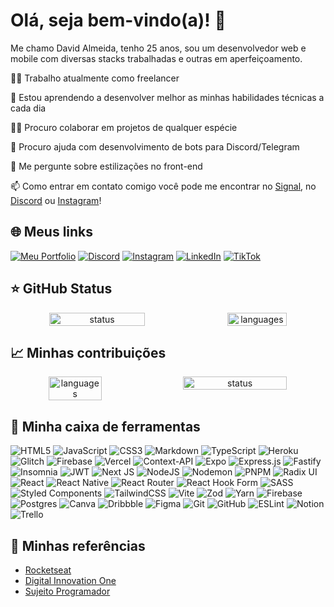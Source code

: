 # Olá, seja bem-vindo(a)! 👋

Me chamo David Almeida, tenho 25 anos, sou um desenvolvedor web e mobile com diversas stacks trabalhadas e outras em aperfeiçoamento.

👩‍💻 Trabalho atualmente como freelancer

🧠 Estou aprendendo a desenvolver melhor as minhas habilidades técnicas a cada dia

👯‍♀️ Procuro colaborar em projetos de qualquer espécie

🤔 Procuro ajuda com desenvolvimento de bots para Discord/Telegram

💬 Me pergunte sobre estilizações no front-end

📫 Como entrar em contato comigo você pode me encontrar no <a href="https://signal.me/#eu/OCa5yL5EtHtyByR9zgHaENZ20v4PRKAJIjfpbvqm1qTYZUXVHLpHvJX-ag5sz2OJ" target="_blank">Signal</a>, no <a href="https://discord.gg/RUx9WxZ" target="_blank">Discord</a> ou <a href="https://instagram.com/davidalmeidadev" target="_blank">Instagram</a>!

## 🌐 Meus links

[![Meu Portfolio](https://img.shields.io/badge/Meu_portfolio-%23d4b51c.svg?logo=playstation&logoColor=white)](https://react-portfolio-3-0.vercel.app/)
[![Discord](https://img.shields.io/badge/Discord-%237289DA.svg?logo=discord&logoColor=white)](https://discord.gg/RUx9WxZ) [![Instagram](https://img.shields.io/badge/Instagram-%23E4405F.svg?logo=Instagram&logoColor=white)](https://instagram.com/davidalmeidadev) [![LinkedIn](https://img.shields.io/badge/LinkedIn-%230077B5.svg?logo=linkedin&logoColor=white)](https://linkedin.com/in/davidalmeidadev) [![TikTok](https://img.shields.io/badge/TikTok-%23.svg?logo=TikTok&logoColor=white)](https://tiktok.com/@davidalmeidadev)


## ⭐ GitHub Status

<div align="center" style="display: flex; justify-content: space-between;" >
  <img alt="status" width="55%" src="https://github-readme-stats.vercel.app/api?username=emeraldknight-sp&theme=github_dark&hide_border=false&include_all_commits=false&count_private=false"/>
  <img alt="languages" width="43.5%" src="https://github-readme-stats.vercel.app/api/top-langs/?username=emeraldknight-sp&theme=github_dark&hide_border=false&include_all_commits=false&count_private=false&layout=compact"/>
</div>

## 📈 Minhas contribuições

<div align="center" style="display: flex; justify-content: space-between;" >
  <img alt="languages" width="41%" src="https://github-contributor-stats.vercel.app/api?username=emeraldknight-sp&limit=5&theme=github_dark&combine_all_yearly_contributions=true"/>
  <img alt="status" width="57.5%" src="https://github-readme-streak-stats.herokuapp.com/?user=emeraldknight-sp&theme=github_dark&hide_border=false"/>
</div>

## 🧰 Minha caixa de ferramentas

![HTML5](https://img.shields.io/badge/html5-%23E34F26.svg?style=for-the-badge&logo=html5&logoColor=white) ![JavaScript](https://img.shields.io/badge/javascript-%23323330.svg?style=for-the-badge&logo=javascript&logoColor=%23F7DF1E) ![CSS3](https://img.shields.io/badge/css3-%231572B6.svg?style=for-the-badge&logo=css3&logoColor=white) ![Markdown](https://img.shields.io/badge/markdown-%23000000.svg?style=for-the-badge&logo=markdown&logoColor=white) ![TypeScript](https://img.shields.io/badge/typescript-%23007ACC.svg?style=for-the-badge&logo=typescript&logoColor=white) ![Heroku](https://img.shields.io/badge/heroku-%23430098.svg?style=for-the-badge&logo=heroku&logoColor=white) ![Glitch](https://img.shields.io/badge/glitch-%233333FF.svg?style=for-the-badge&logo=glitch&logoColor=white) ![Firebase](https://img.shields.io/badge/firebase-%23039BE5.svg?style=for-the-badge&logo=firebase) ![Vercel](https://img.shields.io/badge/vercel-%23000000.svg?style=for-the-badge&logo=vercel&logoColor=white) ![Context-API](https://img.shields.io/badge/Context--Api-000000?style=for-the-badge&logo=react) ![Expo](https://img.shields.io/badge/expo-1C1E24?style=for-the-badge&logo=expo&logoColor=#D04A37) ![Express.js](https://img.shields.io/badge/express.js-%23404d59.svg?style=for-the-badge&logo=express&logoColor=%2361DAFB) ![Fastify](https://img.shields.io/badge/fastify-%23000000.svg?style=for-the-badge&logo=fastify&logoColor=white) ![Insomnia](https://img.shields.io/badge/Insomnia-black?style=for-the-badge&logo=insomnia&logoColor=5849BE) ![JWT](https://img.shields.io/badge/JWT-black?style=for-the-badge&logo=JSON%20web%20tokens) ![Next JS](https://img.shields.io/badge/Next-black?style=for-the-badge&logo=next.js&logoColor=white) ![NodeJS](https://img.shields.io/badge/node.js-6DA55F?style=for-the-badge&logo=node.js&logoColor=white) ![Nodemon](https://img.shields.io/badge/NODEMON-%23323330.svg?style=for-the-badge&logo=nodemon&logoColor=%BBDEAD) ![PNPM](https://img.shields.io/badge/pnpm-%234a4a4a.svg?style=for-the-badge&logo=pnpm&logoColor=f69220) ![Radix UI](https://img.shields.io/badge/radix%20ui-161618.svg?style=for-the-badge&logo=radix-ui&logoColor=white) ![React](https://img.shields.io/badge/react-%2320232a.svg?style=for-the-badge&logo=react&logoColor=%2361DAFB) ![React Native](https://img.shields.io/badge/react_native-%2320232a.svg?style=for-the-badge&logo=react&logoColor=%2361DAFB) ![React Router](https://img.shields.io/badge/React_Router-CA4245?style=for-the-badge&logo=react-router&logoColor=white) ![React Hook Form](https://img.shields.io/badge/React%20Hook%20Form-%23EC5990.svg?style=for-the-badge&logo=reacthookform&logoColor=white) ![SASS](https://img.shields.io/badge/SASS-hotpink.svg?style=for-the-badge&logo=SASS&logoColor=white) ![Styled Components](https://img.shields.io/badge/styled--components-DB7093?style=for-the-badge&logo=styled-components&logoColor=white) ![TailwindCSS](https://img.shields.io/badge/tailwindcss-%2338B2AC.svg?style=for-the-badge&logo=tailwind-css&logoColor=white) ![Vite](https://img.shields.io/badge/vite-%23646CFF.svg?style=for-the-badge&logo=vite&logoColor=white) ![Zod](https://img.shields.io/badge/zod-%233068b7.svg?style=for-the-badge&logo=zod&logoColor=white) ![Yarn](https://img.shields.io/badge/yarn-%232C8EBB.svg?style=for-the-badge&logo=yarn&logoColor=white) ![Firebase](https://img.shields.io/badge/firebase-a08021?style=for-the-badge&logo=firebase&logoColor=ffcd34) ![Postgres](https://img.shields.io/badge/postgres-%23316192.svg?style=for-the-badge&logo=postgresql&logoColor=white) ![Canva](https://img.shields.io/badge/Canva-%2300C4CC.svg?style=for-the-badge&logo=Canva&logoColor=white) ![Dribbble](https://img.shields.io/badge/Dribbble-EA4C89?style=for-the-badge&logo=dribbble&logoColor=white) ![Figma](https://img.shields.io/badge/figma-%23F24E1E.svg?style=for-the-badge&logo=figma&logoColor=white) ![Git](https://img.shields.io/badge/git-%23F05033.svg?style=for-the-badge&logo=git&logoColor=white) ![GitHub](https://img.shields.io/badge/github-%23121011.svg?style=for-the-badge&logo=github&logoColor=white) ![ESLint](https://img.shields.io/badge/ESLint-4B3263?style=for-the-badge&logo=eslint&logoColor=white) ![Notion](https://img.shields.io/badge/Notion-%23000000.svg?style=for-the-badge&logo=notion&logoColor=white) ![Trello](https://img.shields.io/badge/Trello-%23026AA7.svg?style=for-the-badge&logo=Trello&logoColor=white)

## 🔗 Minhas referências

- [Rocketseat](https://www.youtube.com/@rocketseat)
- [Digital Innovation One](https://www.youtube.com/@diomakethechange)
- [Sujeito Programador](https://www.youtube.com/@Sujeitoprogramador)
